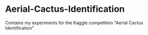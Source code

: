 # Aerial-Cactus-Identification
Contains my experiments for the Kaggle competition "Aerial Cactus Identification"
